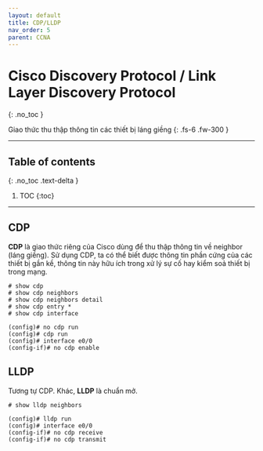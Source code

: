 ```yaml
---
layout: default
title: CDP/LLDP
nav_order: 5
parent: CCNA
---
```


# Cisco Discovery Protocol / Link Layer Discovery Protocol
{: .no_toc }

Giao thức thu thập thông tin các thiết bị láng giềng
{: .fs-6 .fw-300 }

---

## Table of contents
{: .no_toc .text-delta }

1. TOC
{:toc}

---

## CDP

__CDP__ là giao thức riêng của Cisco dùng để thu thập thông tin về neighbor (láng giềng). Sử dụng CDP, ta có thể biết được thông tin phần cứng của các thiết bị gần kề, thông tin này hữu ích trong xử lý sự cố hay kiểm soả thiết bị trong mạng.

```
# show cdp
# show cdp neighbors
# show cdp neighbors detail
# show cdp entry *
# show cdp interface
```

```
(config)# no cdp run
(config)# cdp run
(config)# interface e0/0
(config-if)# no cdp enable
```

## LLDP

Tương tự CDP. Khác, __LLDP__ là chuẩn mở.

```
# show lldp neighbors
```

```
(config)# lldp run
(config)# interface e0/0
(config-if)# no cdp receive
(config-if)# no cdp transmit
```
